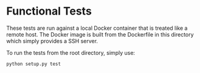 # Functional Tests

These tests are run against a local Docker container that is treated like a
remote host. The Docker image is built from the Dockerfile in this directory
which simply provides a SSH server.

To run the tests from the root directory, simply use:

    python setup.py test
